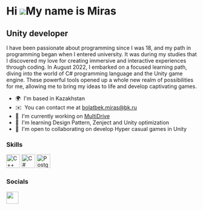 Hi ![](https://user-images.githubusercontent.com/18350557/176309783-0785949b-9127-417c-8b55-ab5a4333674e.gif)My name is Miras
=============================================================================================================================

Unity developer
---------------

I have been passionate about programming since I was 18, and my path in programming began when I entered university. It was during my studies that I discovered my love for creating immersive and interactive experiences through coding. In August 2022, I embarked on a focused learning path, diving into the world of C# programming language and the Unity game engine. These powerful tools opened up a whole new realm of possibilities for me, allowing me to bring my ideas to life and develop captivating games.

* 🌍  I'm based in Kazakhstan
* ✉️  You can contact me at [bolatbek.miras@bk.ru](mailto:bolatbek.miras@bk.ru)
* 🚀  I'm currently working on [MultiDrive](http://https://github.com/Miras-03/MultiDrive.git)
* 🧠  I'm learning Design Pattern, Zenject and Unity optimization
* 🤝  I'm open to collaborating on develop Hyper casual games in Unity

### Skills


<p align="left">
<a href="https://docs.microsoft.com/en-us/cpp/?view=msvc-170" target="_blank" rel="noreferrer"><img src="https://raw.githubusercontent.com/danielcranney/readme-generator/main/public/icons/skills/cplusplus-colored.svg" width="36" height="36" alt="C++" /></a>
<a href="https://docs.microsoft.com/en-us/dotnet/csharp/" target="_blank" rel="noreferrer"><img src="https://raw.githubusercontent.com/danielcranney/readme-generator/main/public/icons/skills/csharp-colored.svg" width="36" height="36" alt="C#" /></a>
<a href="https://www.postgresql.org/" target="_blank" rel="noreferrer"><img src="https://raw.githubusercontent.com/danielcranney/readme-generator/main/public/icons/skills/postgresql-colored.svg" width="36" height="36" alt="PostgreSQL" /></a>
</p>


### Socials

<p align="left"> <a href="https://discord.com/users/dev03" target="_blank" rel="noreferrer"><img src="https://raw.githubusercontent.com/danielcranney/readme-generator/main/public/icons/socials/discord.svg" width="32" height="32" /></a></p>

